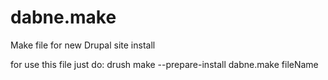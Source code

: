 dabne.make
==========

Make file for new Drupal site install

for use this file just do:
drush make --prepare-install dabne.make fileName

